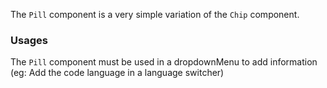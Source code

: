 The `Pill` component is a very simple variation of the `Chip` component.

### Usages
The `Pill` component must be used in a dropdownMenu to add information (eg: Add the code language in a language switcher)   
